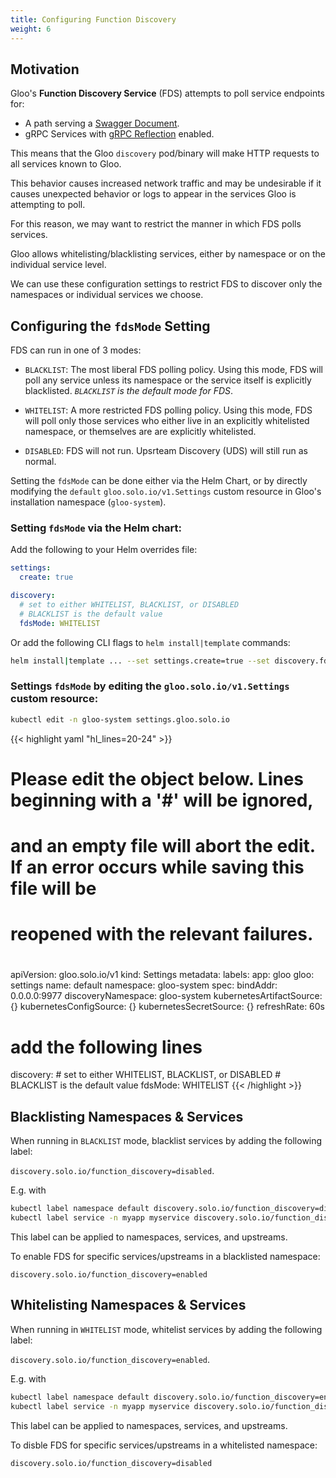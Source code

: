 ```yaml
---
title: Configuring Function Discovery
weight: 6
---
```


## Motivation
Gloo's **Function Discovery Service** (FDS) attempts to 
poll service endpoints for:

* A path serving a [Swagger Document](https://swagger.io/specification/).
* gRPC Services with [gRPC Reflection](https://github.com/grpc/grpc/blob/master/doc/server-reflection.md) enabled.

This means that the Gloo `discovery` pod/binary will make 
HTTP requests to all services known to Gloo. 

This behavior causes increased network traffic and may 
be undesirable if it causes unexpected behavior or logs
to appear in the services Gloo is attempting to poll.

For this reason, we may want to restrict the manner in 
which FDS polls services.

Gloo allows whitelisting/blacklisting services, either by namespace or on the individual service level.

We can use these configuration settings to restrict 
FDS to discover only the namespaces or individual 
services we choose.

## Configuring the `fdsMode` Setting

FDS can run in one of 3 modes:
* `BLACKLIST`: The most liberal FDS polling policy. Using this mode, FDS will poll any service unless its namespace or the service itself is explicitly blacklisted. *`BLACKLIST` is the default mode for FDS*.

* `WHITELIST`: A more restricted FDS polling policy. Using this mode, FDS will poll only those services who either live in an explicitly whitelisted namespace, or themselves are are explicitly whitelisted.
* `DISABLED`: FDS will not run. Upsrteam Discovery (UDS) will still run as normal.

Setting the `fdsMode` can be done either via the Helm Chart, or by directly modifying the `default` `gloo.solo.io/v1.Settings` custom resource in Gloo's installation namespace (`gloo-system`).

### Setting `fdsMode` via the Helm chart:

Add the following to your Helm overrides file: 
```yaml
settings:
  create: true

discovery:
  # set to either WHITELIST, BLACKLIST, or DISABLED
  # BLACKLIST is the default value
  fdsMode: WHITELIST 
```

Or add the following CLI flags to `helm install|template` commands:

```bash
helm install|template ... --set settings.create=true --set discovery.fdsMode=WHITELIST
```

### Settings `fdsMode` by editing the `gloo.solo.io/v1.Settings` custom resource:

```bash
kubectl edit -n gloo-system settings.gloo.solo.io
```
{{< highlight yaml "hl_lines=20-24" >}}
# Please edit the object below. Lines beginning with a '#' will be ignored,
# and an empty file will abort the edit. If an error occurs while saving this file will be
# reopened with the relevant failures.
#
apiVersion: gloo.solo.io/v1
kind: Settings
metadata:
  labels:
    app: gloo
    gloo: settings
  name: default
  namespace: gloo-system
spec:
  bindAddr: 0.0.0.0:9977
  discoveryNamespace: gloo-system
  kubernetesArtifactSource: {}
  kubernetesConfigSource: {}
  kubernetesSecretSource: {}
  refreshRate: 60s
  # add the following lines
  discovery:
    # set to either WHITELIST, BLACKLIST, or DISABLED
    # BLACKLIST is the default value
    fdsMode: WHITELIST
{{< /highlight >}}

## Blacklisting Namespaces & Services

When running in `BLACKLIST` mode, blacklist services by adding the following label:

`discovery.solo.io/function_discovery=disabled`.

E.g. with

```bash
kubectl label namespace default discovery.solo.io/function_discovery=disabled
kubectl label service -n myapp myservice discovery.solo.io/function_discovery=disabled
```

This label can be applied to namespaces, services, and upstreams.

To enable FDS for specific services/upstreams in a blacklisted namespace:

`discovery.solo.io/function_discovery=enabled`

## Whitelisting Namespaces & Services

When running in `WHITELIST` mode, whitelist services by adding the following label:

`discovery.solo.io/function_discovery=enabled`.

E.g. with

```bash
kubectl label namespace default discovery.solo.io/function_discovery=enabled
kubectl label service -n myapp myservice discovery.solo.io/function_discovery=enabled
```

This label can be applied to namespaces, services, and upstreams.

To disble FDS for specific services/upstreams in a whitelisted namespace:

`discovery.solo.io/function_discovery=disabled`
